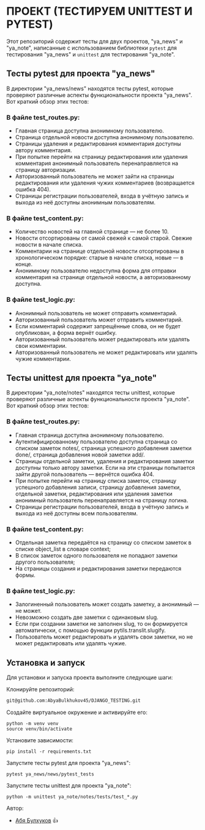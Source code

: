 # ПРОЕКТ (ТЕСТИРУЕМ UNITTEST И PYTEST)

Этот репозиторий содержит тесты для двух проектов, "ya_news" и "ya_note", написанные с использованием библиотеки `pytest` для тестирования "ya_news" и `unittest` для тестирования "ya_note".

## Тесты pytest для проекта "ya_news"

В директории "ya_news/news" находятся тесты pytest, которые проверяют различные аспекты функциональности проекта "ya_news". Вот краткий обзор этих тестов:

### В файле test_routes.py:

- Главная страница доступна анонимному пользователю.
- Страница отдельной новости доступна анонимному пользователю.
- Страницы удаления и редактирования комментария доступны автору комментария.
- При попытке перейти на страницу редактирования или удаления комментария анонимный пользователь перенаправляется на страницу авторизации.
- Авторизованный пользователь не может зайти на страницы редактирования или удаления чужих комментариев (возвращается ошибка 404).
- Страницы регистрации пользователей, входа в учётную запись и выхода из неё доступны анонимным пользователям.

### В файле test_content.py:

- Количество новостей на главной странице — не более 10.
- Новости отсортированы от самой свежей к самой старой. Свежие новости в начале списка.
- Комментарии на странице отдельной новости отсортированы в хронологическом порядке: старые в начале списка, новые — в конце.
- Анонимному пользователю недоступна форма для отправки комментария на странице отдельной новости, а авторизованному доступна.

### В файле test_logic.py:

- Анонимный пользователь не может отправить комментарий.
- Авторизованный пользователь может отправить комментарий.
- Если комментарий содержит запрещённые слова, он не будет опубликован, а форма вернёт ошибку.
- Авторизованный пользователь может редактировать или удалять свои комментарии.
- Авторизованный пользователь не может редактировать или удалять чужие комментарии.

## Тесты unittest для проекта "ya_note"

В директории "ya_note/notes" находятся тесты unittest, которые проверяют различные аспекты функциональности проекта "ya_note". Вот краткий обзор этих тестов:

### В файле test_routes.py:

- Главная страница доступна анонимному пользователю.
- Аутентифицированному пользователю доступна страница со списком заметок notes/, страница успешного добавления заметки done/, страница добавления новой заметки add/.
- Страницы отдельной заметки, удаления и редактирования заметки доступны только автору заметки. Если на эти страницы попытается зайти другой пользователь — вернётся ошибка 404.
- При попытке перейти на страницу списка заметок, страницу успешного добавления записи, страницу добавления заметки, отдельной заметки, редактирования или удаления заметки анонимный пользователь перенаправляется на страницу логина.
- Страницы регистрации пользователей, входа в учётную запись и выхода из неё доступны всем пользователям.

### В файле test_content.py:

- Отдельная заметка передаётся на страницу со списком заметок в списке object_list в словаре context;
- В список заметок одного пользователя не попадают заметки другого пользователя;
- На страницы создания и редактирования заметки передаются формы.

### В файле test_logic.py:

- Залогиненный пользователь может создать заметку, а анонимный — не может.
- Невозможно создать две заметки с одинаковым slug.
- Если при создании заметки не заполнен slug, то он формируется автоматически, с помощью функции pytils.translit.slugify.
- Пользователь может редактировать и удалять свои заметки, но не может редактировать или удалять чужие.

## Установка и запуск

Для установки и запуска проекта выполните следующие шаги:

Клонируйте репозиторий:

```bash
git@github.com:AbyaBulkhukov45/DJANGO_TESTING.git
```

Создайте виртуальное окружение и активируйте его:
```
python -m venv venv
source venv/bin/activate
```

Установите зависимости:
```
pip install -r requirements.txt
```

Запустите тесты pytest для проекта "ya_news":
```
pytest ya_news/news/pytest_tests
```

Запустите тесты unittest для проекта "ya_note":
```
python -m unittest ya_note/notes/tests/test_*.py
```



Автор: 
* [Абя Булхуков](https://github.com/AbyaBulkhukov45) :+1:
